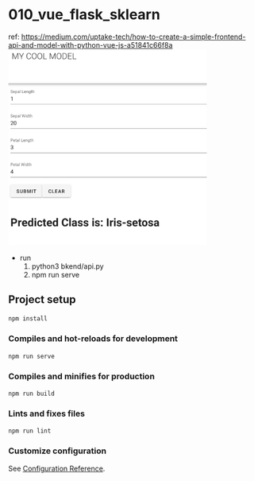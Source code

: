 # 010_vue_flask_sklearn
ref: https://medium.com/uptake-tech/how-to-create-a-simple-frontend-api-and-model-with-python-vue-js-a51841c66f8a
<img src='image.png' width='400'>

- run
	1. python3 bkend/api.py
	2. npm run serve

## Project setup
```
npm install
```

### Compiles and hot-reloads for development
```
npm run serve
```

### Compiles and minifies for production
```
npm run build
```

### Lints and fixes files
```
npm run lint
```

### Customize configuration
See [Configuration Reference](https://cli.vuejs.org/config/).

